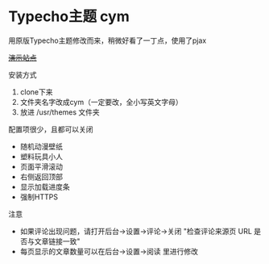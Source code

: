 # Typecho主题 cym
用原版Typecho主题修改而来，稍微好看了一丁点，使用了pjax

~~[演示站点](https://cym.cm)~~

安装方式
1. clone下来
2. 文件夹名字改成cym（一定要改，全小写英文字母）
3. 放进 /usr/themes 文件夹

配置项很少，且都可以关闭
* 随机动漫壁纸
* 塑料玩具小人
* 页面平滑滚动
* 右侧返回顶部
* 显示加载进度条
* 强制HTTPS

注意
* 如果评论出现问题，请打开后台->设置->评论->关闭 "检查评论来源页 URL 是否与文章链接一致"
* 每页显示的文章数量可以在后台->设置->阅读 里进行修改
